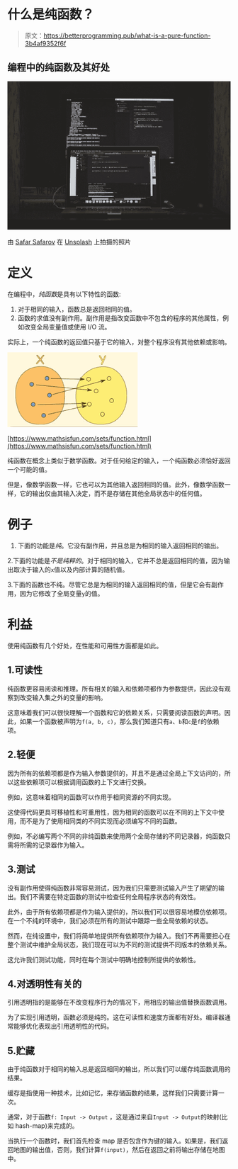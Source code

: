 # 什么是纯函数？

> 原文：<https://betterprogramming.pub/what-is-a-pure-function-3b4af9352f6f>

## 编程中的纯函数及其好处

![](img/8fb1cc7723adb5bf1c7e4034c1465fe3.png)

由 [Safar Safarov](https://unsplash.com/@codestorm?utm_source=medium&utm_medium=referral) 在 [Unsplash](https://unsplash.com/?utm_source=medium&utm_medium=referral) 上拍摄的照片

# 定义

在编程中，*纯函数*是具有以下特性的函数:

1.  对于相同的输入，函数总是返回相同的值。
2.  函数的求值没有副作用。副作用是指改变函数中不包含的程序的其他属性，例如改变全局变量值或使用 I/O 流。

实际上，一个纯函数的返回值只基于它的输入，对整个程序没有其他依赖或影响。

![](img/d48fba4692e80716cf18dc5b5bb09e4a.png)

[https://www.mathsisfun.com/sets/function.html](https://www.mathsisfun.com/sets/function.html)

纯函数在概念上类似于数学函数。对于任何给定的输入，一个纯函数必须恰好返回一个可能的值。

但是，像数学函数一样，它也可以为其他输入返回相同的值。此外，像数学函数一样，它的输出仅由其输入决定，而不是存储在其他全局状态中的任何值。

# 例子

1.  下面的功能是*纯*。它没有副作用，并且总是为相同的输入返回相同的输出。

2.下面的功能是*不是纯粹的*。对于相同的输入，它并不总是返回相同的值，因为输出取决于输入的`x`值以及内部计算的随机值。

3.下面的函数也不纯。尽管它总是为相同的输入返回相同的值，但是它会有副作用，因为它修改了全局变量`y`的值。

# 利益

使用纯函数有几个好处，在性能和可用性方面都是如此。

## 1.可读性

纯函数更容易阅读和推理。所有相关的输入和依赖项都作为参数提供，因此没有观察到改变输入集之外的变量的影响。

这意味着我们可以很快理解一个函数和它的依赖关系，只需要阅读函数的声明。因此，如果一个函数被声明为`f(a, b, c)`，那么我们知道只有`a`、`b`和`c`是`f`的依赖项。

## 2.轻便

因为所有的依赖项都是作为输入参数提供的，并且不是通过全局上下文访问的，所以这些依赖项可以根据调用函数的上下文进行交换。

例如，这意味着相同的函数可以作用于相同资源的不同实现。

这使得代码更具可移植性和可重用性，因为相同的函数可以在不同的上下文中使用，而不是为了使用相同类的不同实现而必须编写不同的函数。

例如，不必编写两个不同的非纯函数来使用两个全局存储的不同记录器，纯函数只需将所需的记录器作为输入。

## 3.测试

没有副作用使得纯函数非常容易测试，因为我们只需要测试输入产生了期望的输出。我们不需要在特定函数的测试中检查任何全局程序状态的有效性。

此外，由于所有依赖项都是作为输入提供的，所以我们可以很容易地模仿依赖项。在一个不纯的环境中，我们必须在所有的测试中跟踪一些全局依赖的状态。

然而，在纯设置中，我们将简单地提供所有依赖项作为输入。我们不再需要担心在整个测试中维护全局状态，我们现在可以为不同的测试提供不同版本的依赖关系。

这允许我们测试功能，同时在每个测试中明确地控制所提供的依赖性。

## 4.对透明性有关的

引用透明指的是能够在不改变程序行为的情况下，用相应的输出值替换函数调用。

为了实现引用透明，函数必须是纯的。这在可读性和速度方面都有好处。编译器通常能够优化表现出引用透明性的代码。

## 5.贮藏

由于纯函数对于相同的输入总是返回相同的输出，所以我们可以缓存纯函数调用的结果。

缓存是指使用一种技术，比如记忆，来存储函数的结果，这样我们只需要计算一次。

通常，对于函数`f: Input -> Output` ，这是通过来自`Input -> Output`的映射(比如 hash-map)来完成的。

当执行一个函数时，我们首先检查 map 是否包含作为键的输入。如果是，我们返回地图的输出值，否则，我们计算`f(input)`，然后在返回之前将输出存储在地图中。